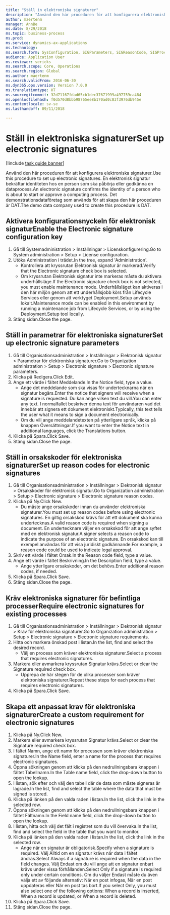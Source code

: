 ```yaml
--- 
title: "Ställ in elektroniska signaturer"
description: "Använd den här proceduren för att konfigurera elektroniska signaturer."
author: maertenm
manager: AnnBe
ms.date: 8/29/2018
ms.topic: business-process
ms.prod: 
ms.service: dynamics-ax-applications
ms.technology: 
ms.search.form: SysConfiguration, SIGParameters, SIGReasonCode, SIGProcSetup
audience: Application User
ms.reviewer: sericks
ms.search.scope: Core, Operations
ms.search.region: Global
ms.author: maertenm
ms.search.validFrom: 2016-06-30
ms.dyn365.ops.version: Version 7.0.0
ms.translationtype: HT
ms.sourcegitcommit: 32d71167fdad65cb1dec37671999a497759ca484
ms.openlocfilehash: f0d570d8bbb98765ee8b170ad0c83f3976db945e
ms.contentlocale: sv-se
ms.lasthandoff: 09/11/2018

---
```

# <a name="set-up-electronic-signatures"></a><span data-ttu-id="8d464-103">Ställ in elektroniska signaturer</span><span class="sxs-lookup"><span data-stu-id="8d464-103">Set up electronic signatures</span></span>

[!include [task guide banner](../../includes/task-guide-banner.md)]

<span data-ttu-id="8d464-104">Använd den här proceduren för att konfigurera elektroniska signaturer.</span><span class="sxs-lookup"><span data-stu-id="8d464-104">Use this procedure to set up electronic signatures.</span></span> <span data-ttu-id="8d464-105">En elektronisk signatur bekräftar identiteten hos en person som ska påbörja eller godkänna en dataprocess.</span><span class="sxs-lookup"><span data-stu-id="8d464-105">An electronic signature confirms the identity of a person who is about to start or approve a computing process.</span></span> <span data-ttu-id="8d464-106">Det demonstrationsdataföretag som används för att skapa den här proceduren är DAT.</span><span class="sxs-lookup"><span data-stu-id="8d464-106">The demo data company used to create this procedure is DAT.</span></span>


## <a name="enable-the-electronic-signature-configuration-key"></a><span data-ttu-id="8d464-107">Aktivera konfigurationsnyckeln för elektronisk signatur</span><span class="sxs-lookup"><span data-stu-id="8d464-107">Enable the Electronic signature configuration key</span></span>
1. <span data-ttu-id="8d464-108">Gå till Systemadministration > Inställningar > Licenskonfigurering.</span><span class="sxs-lookup"><span data-stu-id="8d464-108">Go to System administration > Setup > License configuration.</span></span>
2. <span data-ttu-id="8d464-109">Utöka Administration i trädet.</span><span class="sxs-lookup"><span data-stu-id="8d464-109">In the tree, expand 'Administration'.</span></span>
    * <span data-ttu-id="8d464-110">Kontrollera att kryssrutan Elektronisk signatur är markerad.</span><span class="sxs-lookup"><span data-stu-id="8d464-110">Verify that the Electronic signature check box is selected.</span></span>  
    * <span data-ttu-id="8d464-111">Om kryssrutan Elektronisk signatur inte markeras måste du aktivera underhållsläge.</span><span class="sxs-lookup"><span data-stu-id="8d464-111">If the Electronic signature check box is not selected, you must enable maintenance mode.</span></span> <span data-ttu-id="8d464-112">Underhållsläget kan aktiveras i den här miljön genom att ett underhållsjobb körs från Lifecycle Services eller genom att verktyget Deployment.Setup används lokalt.</span><span class="sxs-lookup"><span data-stu-id="8d464-112">Maintenance mode can be enabled in this environment by running a maintenance job from Lifecycle Services, or by using the Deployment.Setup tool locally.</span></span>  
3. <span data-ttu-id="8d464-113">Stäng sidan.</span><span class="sxs-lookup"><span data-stu-id="8d464-113">Close the page.</span></span>

## <a name="set-up-electronic-signature-parameters"></a><span data-ttu-id="8d464-114">Ställ in parametrar för elektroniska signaturer</span><span class="sxs-lookup"><span data-stu-id="8d464-114">Set up electronic signature parameters</span></span>
1. <span data-ttu-id="8d464-115">Gå till Organisationsadministration > Inställningar > Elektronisk signatur > Parametrar för elektroniska signaturer.</span><span class="sxs-lookup"><span data-stu-id="8d464-115">Go to Organization administration > Setup > Electronic signature > Electronic signature parameters.</span></span>
2. <span data-ttu-id="8d464-116">Klicka på Redigera.</span><span class="sxs-lookup"><span data-stu-id="8d464-116">Click Edit.</span></span>
3. <span data-ttu-id="8d464-117">Ange ett värde i fältet Meddelande.</span><span class="sxs-lookup"><span data-stu-id="8d464-117">In the Notice field, type a value.</span></span>
    * <span data-ttu-id="8d464-118">Ange det meddelande som ska visas för undertecknarna när en signatur begärs.</span><span class="sxs-lookup"><span data-stu-id="8d464-118">Enter the notice that signers will receive when a signature is requested.</span></span> <span data-ttu-id="8d464-119">Du kan ange vilken text du vill.</span><span class="sxs-lookup"><span data-stu-id="8d464-119">You can enter any text.</span></span> <span data-ttu-id="8d464-120">I normalfallet beskriver denna text för användaren vad det innebär att signera ett dokument elektroniskt.</span><span class="sxs-lookup"><span data-stu-id="8d464-120">Typically, this text tells the user what it means to sign a document electronically.</span></span>  
    * <span data-ttu-id="8d464-121">Om du vill ange meddelandetexten på ytterligare språk, klicka på knappen Översättningar.</span><span class="sxs-lookup"><span data-stu-id="8d464-121">If you want to enter the Notice text in additional languages, click the Translations button.</span></span>  
4. <span data-ttu-id="8d464-122">Klicka på Spara.</span><span class="sxs-lookup"><span data-stu-id="8d464-122">Click Save.</span></span>
5. <span data-ttu-id="8d464-123">Stäng sidan.</span><span class="sxs-lookup"><span data-stu-id="8d464-123">Close the page.</span></span>

## <a name="set-up-reason-codes-for-electronic-signatures"></a><span data-ttu-id="8d464-124">Ställ in orsakskoder för elektroniska signaturer</span><span class="sxs-lookup"><span data-stu-id="8d464-124">Set up reason codes for electronic signatures</span></span>
1. <span data-ttu-id="8d464-125">Gå till Organisationsadministration > Inställningar > Elektronisk signatur > Orsakskoder för elektronisk signatur.</span><span class="sxs-lookup"><span data-stu-id="8d464-125">Go to Organization administration > Setup > Electronic signature > Electronic signature reason codes.</span></span>
2. <span data-ttu-id="8d464-126">Klicka på Ny.</span><span class="sxs-lookup"><span data-stu-id="8d464-126">Click New.</span></span>
    * <span data-ttu-id="8d464-127">Du måste ange orsakskoder innan du använder elektroniska signaturer.</span><span class="sxs-lookup"><span data-stu-id="8d464-127">You must set up reason codes before using electronic signatures.</span></span> <span data-ttu-id="8d464-128">En giltig orsakskod krävs för att ett dokument ska kunna undertecknas.</span><span class="sxs-lookup"><span data-stu-id="8d464-128">A valid reason code is required when signing a document.</span></span>     <span data-ttu-id="8d464-129">En undertecknare väljer en orsakskod för att ange syftet med en elektronisk signatur.</span><span class="sxs-lookup"><span data-stu-id="8d464-129">A signer selects a reason code to indicate the purpose of an electronic signature.</span></span> <span data-ttu-id="8d464-130">En orsakskod kan till exempel användas för att visa juridiskt godkännande.</span><span class="sxs-lookup"><span data-stu-id="8d464-130">For example, a reason code could be used to indicate legal approval.</span></span>  
3. <span data-ttu-id="8d464-131">Skriv ett värde i fältet Orsak.</span><span class="sxs-lookup"><span data-stu-id="8d464-131">In the Reason code field, type a value.</span></span>
4. <span data-ttu-id="8d464-132">Ange ett värde i fältet Beskrivning.</span><span class="sxs-lookup"><span data-stu-id="8d464-132">In the Description field, type a value.</span></span>
    * <span data-ttu-id="8d464-133">Ange ytterligare orsakskoder, om det behövs.</span><span class="sxs-lookup"><span data-stu-id="8d464-133">Enter additional reason codes, if needed.</span></span>  
5. <span data-ttu-id="8d464-134">Klicka på Spara.</span><span class="sxs-lookup"><span data-stu-id="8d464-134">Click Save.</span></span>
6. <span data-ttu-id="8d464-135">Stäng sidan.</span><span class="sxs-lookup"><span data-stu-id="8d464-135">Close the page.</span></span>

## <a name="require-electronic-signatures-for-existing-processes"></a><span data-ttu-id="8d464-136">Kräv elektroniska signaturer för befintliga processer</span><span class="sxs-lookup"><span data-stu-id="8d464-136">Require electronic signatures for existing processes</span></span>
1. <span data-ttu-id="8d464-137">Gå till Organisationsadministration > Inställningar > Elektronisk signatur > Krav för elektroniska signaturer.</span><span class="sxs-lookup"><span data-stu-id="8d464-137">Go to Organization administration > Setup > Electronic signature > Electronic signature requirements.</span></span>
2. <span data-ttu-id="8d464-138">Hitta och markera önskad post i listan.</span><span class="sxs-lookup"><span data-stu-id="8d464-138">In the list, find and select the desired record.</span></span>
    * <span data-ttu-id="8d464-139">Välj en process som kräver elektroniska signaturer.</span><span class="sxs-lookup"><span data-stu-id="8d464-139">Select a process that requires electronic signatures.</span></span>  
3. <span data-ttu-id="8d464-140">Markera eller avmarkera kryssrutan Signatur krävs.</span><span class="sxs-lookup"><span data-stu-id="8d464-140">Select or clear the Signature required check box.</span></span>
    * <span data-ttu-id="8d464-141">Upprepa de här stegen för de olika processer som kräver elektroniska signaturer.</span><span class="sxs-lookup"><span data-stu-id="8d464-141">Repeat these steps for each process that requires electronic signatures.</span></span>  
4. <span data-ttu-id="8d464-142">Klicka på Spara.</span><span class="sxs-lookup"><span data-stu-id="8d464-142">Click Save.</span></span>

## <a name="create-a-custom-requirement-for-electronic-signatures"></a><span data-ttu-id="8d464-143">Skapa ett anpassat krav för elektroniska signaturer</span><span class="sxs-lookup"><span data-stu-id="8d464-143">Create a custom requirement for electronic signatures</span></span>
1. <span data-ttu-id="8d464-144">Klicka på Ny.</span><span class="sxs-lookup"><span data-stu-id="8d464-144">Click New.</span></span>
2. <span data-ttu-id="8d464-145">Markera eller avmarkera kryssrutan Signatur krävs.</span><span class="sxs-lookup"><span data-stu-id="8d464-145">Select or clear the Signature required check box.</span></span>
3. <span data-ttu-id="8d464-146">I fältet Namn, ange ett namn för processen som kräver elektroniska signaturer.</span><span class="sxs-lookup"><span data-stu-id="8d464-146">In the Name field, enter a name for the process that requires electronic signatures.</span></span>
4. <span data-ttu-id="8d464-147">Öppna sökningen genom att klicka på den nedrullningsbara knappen i fältet Tabellnamn.</span><span class="sxs-lookup"><span data-stu-id="8d464-147">In the Table name field, click the drop-down button to open the lookup.</span></span>
5. <span data-ttu-id="8d464-148">I listan, sök efter och välj den tabell där de data som måste signeras är lagrade.</span><span class="sxs-lookup"><span data-stu-id="8d464-148">In the list, find and select the table where the data that must be signed is stored.</span></span>
6. <span data-ttu-id="8d464-149">Klicka på länken på den valda raden i listan.</span><span class="sxs-lookup"><span data-stu-id="8d464-149">In the list, click the link in the selected row.</span></span>
7. <span data-ttu-id="8d464-150">Öppna sökningen genom att klicka på den nedrullningsbara knappen i fältet Fältnamn.</span><span class="sxs-lookup"><span data-stu-id="8d464-150">In the Field name field, click the drop-down button to open the lookup.</span></span>
8. <span data-ttu-id="8d464-151">I listan, hitta och välj det fält i registret som du vill övervaka.</span><span class="sxs-lookup"><span data-stu-id="8d464-151">In the list, find and select the field in the table that you want to monitor.</span></span>
9. <span data-ttu-id="8d464-152">Klicka på länken på den valda raden i listan.</span><span class="sxs-lookup"><span data-stu-id="8d464-152">In the list, click the link in the selected row.</span></span>
    * <span data-ttu-id="8d464-153">Ange när en signatur är obligatorisk.</span><span class="sxs-lookup"><span data-stu-id="8d464-153">Specify when a signature is required.</span></span>     <span data-ttu-id="8d464-154">Välj Alltid om en signatur krävs när data i fältet ändras.</span><span class="sxs-lookup"><span data-stu-id="8d464-154">Select Always if a signature is required when the data in the field changes.</span></span>     <span data-ttu-id="8d464-155">Välj Endast om du vill ange att en signatur enbart krävs under vissa förhållanden.</span><span class="sxs-lookup"><span data-stu-id="8d464-155">Select Only if a signature is required only under certain conditions.</span></span> <span data-ttu-id="8d464-156">Om du väljer Endast måste du även välja ett av följande alternativ: När en post infogas, När en post uppdateras eller När en post tas bort.</span><span class="sxs-lookup"><span data-stu-id="8d464-156">If you select Only, you must also select one of the following options: When a record is inserted, When a record is updated, or When a record is deleted.</span></span>  
10. <span data-ttu-id="8d464-157">Klicka på Spara.</span><span class="sxs-lookup"><span data-stu-id="8d464-157">Click Save.</span></span>
11. <span data-ttu-id="8d464-158">Stäng sidan.</span><span class="sxs-lookup"><span data-stu-id="8d464-158">Close the page.</span></span>


